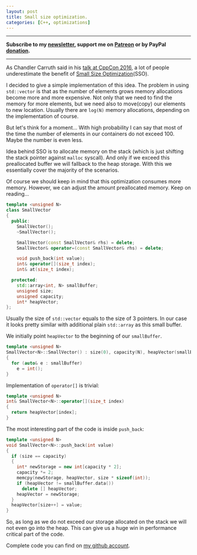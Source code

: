 ```yaml
---
layout: post
title: Small size optimization.
categories: [C++, optimizations]
---
```


------
**Subscribe to my [newsletter](https://products.easyperf.net/newsletter), support me on [Patreon](https://www.patreon.com/dendibakh) or by PayPal [donation](https://www.paypal.com/cgi-bin/webscr?cmd=_donations&business=TBM3NW8TKTT34&currency_code=USD&source=url).**

------

As Chandler Carruth said in his [talk at CppCon 2016](https://www.youtube.com/watch?v=vElZc6zSIXM&list=PLHTh1InhhwT7J5jl4vAhO1WvGHUUFgUQH&index=35), a lot of people underestimate the benefit of [Small Size Optimization](https://www.google.pl/url?sa=t&rct=j&q=&esrc=s&source=web&cd=1&cad=rja&uact=8&ved=0ahUKEwimkb-K-cTQAhVIDCwKHfx4CyIQFggdMAA&url=http%3A%2F%2Fnullprogram.com%2Fblog%2F2016%2F10%2F07%2F&usg=AFQjCNGWk5vqGN5Mf0Deu3XtDS98s8dAXA&sig2=ysMLY351GtM-Fw2pdShHAQ)(SSO).

I decided to give a simple implementation of this idea. The problem in using `std::vector` is that as the number of elements grows memory allocations become more and more expensive. Not only that we need to find the memory for more elements, but we need also to move(copy) our elements to new location. Usually there are `log(N)` memory allocations, depending on the implementation of course.

But let's think for a moment... With high probability I can say that most of the time the number of elements in our containers do not exceed 100. Maybe the number is even less.

Idea behind SSO is to allocate memory on the stack (which is just shifting the stack pointer against `malloc` syscall). And only if we exceed this preallocated buffer we will fallback to the heap storage. With this we essentially cover the majority of the scenarios.

Of course we should keep in mind that this optimization consumes more memory. However, we can adjust the amount preallocated memory. Keep on reading...

```cpp
template <unsigned N>
class SmallVector
{
  public:
    SmallVector();
    ~SmallVector();

    SmallVector(const SmallVector& rhs) = delete;
    SmallVector& operator=(const SmallVector& rhs) = delete;

    void push_back(int value);
    int& operator[](size_t index);
    int& at(size_t index);

  protected:
    std::array<int, N> smallBuffer;
    unsigned size;
    unsigned capacity;
    int* heapVector;
};
```

Usually the size of `std::vector` equals to the size of 3 pointers. In our case it looks pretty similar with additional plain `std::array` as this small buffer.

We initially point `heapVector` to the beginning of our `smallBuffer`.

```cpp
template <unsigned N>
SmallVector<N>::SmallVector() : size(0), capacity(N), heapVector(smallBuffer.data())
{
  for (auto& e : smallBuffer)
    e = int();
}
```

Implementation of `operator[]` is trivial:

```cpp
template <unsigned N>
int& SmallVector<N>::operator[](size_t index)
{
  return heapVector[index];
}

```

The most interesting part of the code is inside `push_back`:

```cpp
template <unsigned N>
void SmallVector<N>::push_back(int value)
{
  if (size == capacity)
  {
    int* newStorage = new int[capacity * 2];
    capacity *= 2;
    memcpy(newStorage, heapVector, size * sizeof(int));
    if (heapVector != smallBuffer.data())
      delete [] heapVector;
    heapVector = newStorage;
  }
  heapVector[size++] = value;
}
```

So, as long as we do not exceed our storage allocated on the stack we will not even go into the heap. This can give us a huge win in performance critical part of the code.

Complete code you can find on [my github account](https://github.com/dendibakh/prep/blob/master/SmallVector.cpp).
